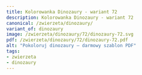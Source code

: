 ```yaml
---
title: Kolorowanka Dinozaury - wariant 72
description: Kolorowanka Dinozaury - wariant 72
canonical: /zwierzeta/dinozaury/
variant_of: dinozaury
image: /zwierzeta/dinozaury/72/dinozaury-72.svg
pdf: /zwierzeta/dinozaury/72/dinozaury-72.pdf
alt: "Pokoloruj dinozaury – darmowy szablon PDF"
tags:
- zwierzeta
- dinozaury
---
```

